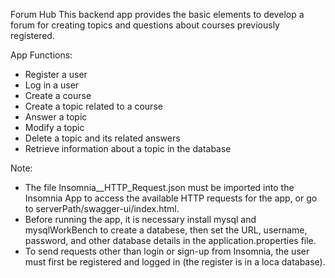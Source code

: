 Forum Hub
This backend app provides the basic elements to develop a forum for creating topics and questions about courses previously registered.

App Functions:
- Register a user
- Log in a user
- Create a course
- Create a topic related to a course
- Answer a topic
- Modify a topic
- Delete a topic and its related answers
- Retrieve information about a topic in the database

Note:
- The file Insomnia__HTTP_Request.json must be imported into the Insomnia App to access the available HTTP requests for the app, or go to serverPath/swagger-ui/index.html.
- Before running the app, it is necessary install mysql and mysqlWorkBench to create a databese, then set the URL, username, password, and other database details in the application.properties file.
- To send requests other than login or sign-up from Insomnia, the user must first be registered and logged in (the register is in a loca database).

